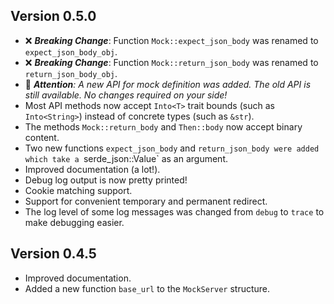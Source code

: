 ## Version 0.5.0
- ❌ _**Breaking Change**_: Function `Mock::expect_json_body` was renamed to `expect_json_body_obj`.
- ❌ _**Breaking Change**_: Function `Mock::return_json_body` was renamed to `return_json_body_obj`.
- 🚀 _**Attention**: A new API for mock definition was added. The old API is still available. No changes required on your side!_
- Most API methods now accept `Into<T>` trait bounds (such as `Into<String>`) instead of concrete types (such as `&str`).
- The methods `Mock::return_body` and `Then::body` now accept binary content.
- Two new functions `expect_json_body` and `return_json_body were added which take a `serde_json::Value` as an argument.
- Improved documentation (a lot!).
- Debug log output is now pretty printed!
- Cookie matching support.
- Support for convenient temporary and permanent redirect.
- The log level of some log messages was changed from `debug` to `trace` to make debugging easier.

## Version 0.4.5
- Improved documentation.
- Added a new function `base_url` to the `MockServer` structure.
